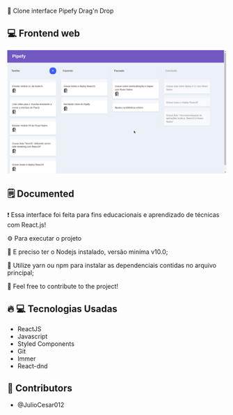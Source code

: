 :flower_playing_cards: Clone interface Pipefy Drag'n Drop

## :computer: Frontend web

<img src="/PipefyInterface.png">

## :spiral_notepad: Documented

:exclamation: Essa interface foi feita para fins educacionais e aprendizado de técnicas com React.js!

:gear: Para executar o projeto

:pushpin:	E preciso ter o Nodejs instalado, versão miníma v10.0;

:pushpin:	Utilize yarn ou npm para instalar as dependenciais contidas no arquivo principal;

:open_file_folder: Feel free to contribute to the project!

## :fire: :computer: Tecnologias Usadas
- ReactJS
- Javascript
- Styled Components
- Git
- Immer
- React-dnd

## :man: Contributors
- @JulioCesar012
